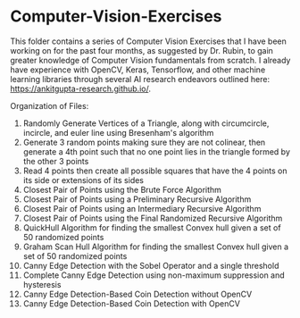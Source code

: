 # Computer-Vision-Exercises
This folder contains a series of Computer Vision Exercises that I have been working on for the past four months, as suggested by Dr. Rubin, to gain greater knowledge of Computer Vision fundamentals from scratch. I already have experience with OpenCV, Keras, Tensorflow, and other machine learning libraries through several AI research endeavors outlined here: https://ankitgupta-research.github.io/.

Organization of Files:
1. Randomly Generate Vertices of a Triangle, along with circumcircle, incircle, and euler line using Bresenham's algorithm
2. Generate 3 random points making sure they are not colinear, then generate a 4th point such that no one point lies in the triangle formed by the other 3 points
3. Read 4 points then create all possible squares that have the 4 points on its side or extensions of its sides
4. Closest Pair of Points using the Brute Force Algorithm
5. Closest Pair of Points using a Preliminary Recursive Algorithm
6. Closest Pair of Points using an Intermediary Recursive Algorithm
7. Closest Pair of Points using the Final Randomized Recursive Algorithm
8. QuickHull Algorithm for finding the smallest Convex hull given a set of 50 randomized points
9. Graham Scan Hull Algorithm for finding the smallest Convex hull given a set of 50 randomized points
10. Canny Edge Detection with the Sobel Operator and a single threshold
11. Complete Canny Edge Detection using non-maximum suppression and hysteresis
12. Canny Edge Detection-Based Coin Detection without OpenCV 
13. Canny Edge Detection-Based Coin Detection with OpenCV 

